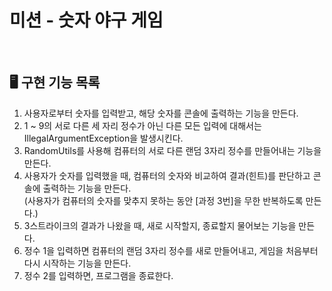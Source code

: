 # 미션 - 숫자 야구 게임

<br>

## 🖥️ 구현 기능 목록
1. 사용자로부터 숫자를 입력받고, 해당 숫자를 콘솔에 출력하는 기능을 만든다.
1. 1 ~ 9의 서로 다른 세 자리 정수가 아닌 다른 모든 입력에 대해서는 IllegalArgumentException을 발생시킨다.
1. RandomUtils를 사용해 컴퓨터의 서로 다른 랜덤 3자리 정수를 만들어내는 기능을 만든다.
1. 사용자가 숫자를 입력했을 때, 컴퓨터의 숫자와 비교하여 결과(힌트)를 판단하고 콘솔에 출력하는 기능을 만든다. <br>
(사용자가 컴퓨터의 숫자를 맞추지 못하는 동안 [과정 3번]을 무한 반복하도록 만든다.)
1. 3스트라이크의 결과가 나왔을 때, 새로 시작할지, 종료할지 물어보는 기능을 만든다.
1. 정수 1을 입력하면 컴퓨터의 랜덤 3자리 정수를 새로 만들어내고, 게임을 처음부터 다시 시작하는 기능을 만든다.
1. 정수 2를 입력하면, 프로그램을 종료한다.

<br>

